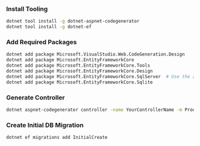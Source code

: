 ### Install Tooling

```sh {"id":"01HZ15VJ51TFK7KQHVFF94RVR2"}
dotnet tool install -g dotnet-aspnet-codegenerator
dotnet tool install -g dotnet-ef
```

### Add Required Packages

```sh {"id":"01HZ14XF4SH5GKKE6XNVAZYNYS"}
dotnet add package Microsoft.VisualStudio.Web.CodeGeneration.Design
dotnet add package Microsoft.EntityFrameworkCore
dotnet add package Microsoft.EntityFrameworkCore.Tools
dotnet add package Microsoft.EntityFrameworkCore.Design
dotnet add package Microsoft.EntityFrameworkCore.SqlServer  # Use the appropriate provider for your database
dotnet add package Microsoft.EntityFrameworkCore.Sqlite


```

### Generate Controller

```sh {"id":"01HZ14T2XSZYX2FN8AK3FBHMB9"}
dotnet aspnet-codegenerator controller -name YourControllerName -m Product -dc MyDbContext --relativeFolderPath Controllers --useDefaultLayout --referenceScriptLibraries

```

### Create Initial DB Migration

```sh {"id":"01HZ1583JKPEV1B3KBB8DVJTHB"}
dotnet ef migrations add InitialCreate

```
